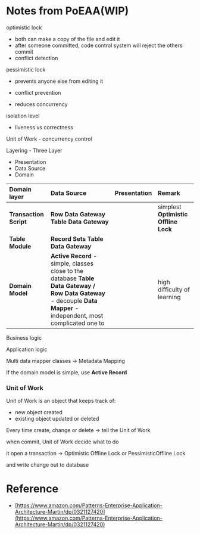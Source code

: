 # Notes from PoEAA\(WIP\)

optimistic lock

* both can make a copy of the file and edit it
* after someone committed, code control system will reject the others commit
* conflict detection

pessimistic lock

* prevents anyone else from editing it

* conflict prevention

* reduces concurrency

isolation level

* liveness vs correctness

Unit of Work - concurrency control

Layering - Three Layer

* Presentation
* Data Source
* Domain

| Domain layer | Data Source | Presentation | Remark |
| :--- | :--- | :--- | :--- |
| **Transaction Script** | **Row Data Gateway** **Table Data Gateway** |  | simplest **Optimistic Offline Lock** |
| **Table Module** | **Record Sets** **Table Data Gateway** |  |  |
| **Domain Model** | **Active Record** - simple, classes close to the database **Table Data Gateway / Row Data Gateway** - decouple **Data Mapper** - independent, most complicated one to |  | high difficulty of learning |

Business logic

Application logic

Multi data mapper classes -&gt; Metadata Mapping

If the domain model is simple, use **Active Record**



### Unit of Work

Unit of Work is an object that keeps track of:

* new object created
* existing object updated or deleted

Every time create, change or delete -&gt; tell the Unit of Work

when commit, Unit of Work decide what to do

it open a transaction -&gt; Optimistic Offline Lock or PessimisticOffline Lock

and write change out to database

# Reference

* [https://www.amazon.com/Patterns-Enterprise-Application-Architecture-Martin/dp/0321127420](https://www.amazon.com/Patterns-Enterprise-Application-Architecture-Martin/dp/0321127420)



